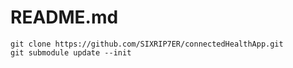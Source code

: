 # README.md

```
git clone https://github.com/SIXRIP7ER/connectedHealthApp.git
git submodule update --init

```

